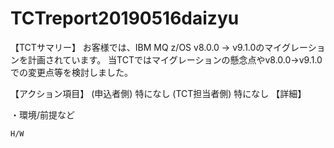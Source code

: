 # TCTreport20190516daizyu
【TCTサマリー】
お客様では、IBM MQ z/OS v8.0.0 → v9.1.0のマイグレーションを計画されています。
当TCTではマイグレーションの懸念点やv8.0.0→v9.1.0での変更点等を検討しました。

【アクション項目】
(申込者側)
特になし
(TCT担当者側)
特になし
【詳細】

・環境/前提など

	H/W



